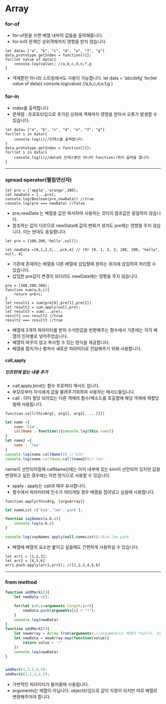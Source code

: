 Array
===
### for-of
* for-of문을 쓰면 배열 내부의 값들을 출력해줍니다.
* for-in의 문제인 상위객체까지 영향을 받지 않습니다.
```
let data= ["a", "b", "c", "d", "e", "f", "g"]
data.prototype.getIndex = function(){};
for(let value of data){
    console.log(value); //a,b,c,d,e,f,g
}
```
* 객체뿐만 아니라 스트링에서도 사용이 가능합니다.
let data = 'abcdefg'
for(let value of data){
    console.log(value) //a,b,c,d,e,f,g
}

### for-in
* index를 출력합니다
* 문제점 : 프로토타입으로 추가된 상위에 객체까지 영향을 받아서 오류가 발생할 수 있습니다.
```
let data= ["a", "b", "c", "d", "e", "f", "g"]
for(let i in data){
    console.log(i)//인덱스를 출력합니다.
}
data.prototype.getIndex = function(){};
for(let i in data){
    console.log(i)//data의 인덱스뿐만 아니라 function()까지 출력을 합니다.
}
```
---

### spread operator(펼침연산자)
```
let pre = ['apple','orange',100];
let newData = [...pre];
console.log(Boolean(pre,newData)) //true
console.log(pre === newData) //false
```
* pre,newData 는 배열을 값만 복사하여 사용하는 것이지 참조값은 동일하지 않습니다.
* 참조하는 값이 다르므로 newData에 값의 변화가 생겨도 pre에는 영향을 주지 않습니다. 이는 반대도 동일합니다.
```
let pre = [100,200,'hello',null];

let newData =[0,1,2,3,...pre,4] // (9) [0, 1, 2, 3, 100, 200, "hello", null, 4]
```
* 기존에 존재하는 배열을 다른 배열에 삽입할때 원하는 위치에 삽입하여 처리할 수 있습니다.
* 삽입한 pre값이 변경이 되더라도 newData에는 영향을 주지 않습니다.
```
pre = [100,200,300];
function sum(a,b,c){
    return a+b+c;
}
let result1 = sum(pre[0],pre[1],pre[2])
let result2 = sum.apply(null,pre);
let result3 = sum(...pre);
result1 === result2 //true
result2 === result3 //true
``` 
* 배열에 3개의 파라미터를 받아 수식한값을 반환해주는 함수에서 기존에는 각각 배열의 인자별로 넣어주었습니다.
* 배열의 바꾸지 않고 복사할 수 있는 방식을 제공합니다.
* 배열을 합치거나 펼쳐서 새로운 파라미터로 전달해주기 위해 사용합니다.
#### call,apply
##### 인프런에 없는 내용 추가
* call,apply,bind는 함수 프로퍼티 메서드 입니다.
* 부모로부터 자식에게 값을 물려주기위하여 사용하는 메서드들입니다.
* call : 이미 할당 되어있는 다른 객체의 함수/메소드를 호출할때 해당 객체에 재할당될때 사용됩니다.
```
function.call(thisArg[, arg1[, arg2[, ...]]])
```
```js
let name ={
    name:'kim',
    callName : function(){console.log(this.name)}
}
let name2 ={
    name : 'lee'
}
console.log(name.callName()) //'kim'
console.log(name.callName.call(name2))//'lee'
```
name이 선언되어질때 callName()에는 이미 내부에 있는 kim이 선언되어 있지만 값을 변경하고 싶은 경우에는 이런 방식으로 사용할 수 있습니다.
* apply : apply는 call과 매우 유사합니다.
* 함수에서 파라미터에 인수가 여러개일 경우 배열을 집어넣고 싶을때 사용합니다.
```
function.apply(thisArg, [argsArray])
```
```js
let nameList =['kim','lee','park'];

function sayNames(a,b,c){
    console.log(a,b,c)
}

console.log(sayNames.apply(null,nameList))//kim lee park
```
* 배열에 배열의 요소만 붙이고 싶을때도 간편하게 사용하실 수 있습니다.
```
let arr1 = [1,2,3];
let arr2 = [4,5,6]
arr1.push.apply(arr1,arr2); //[1,2,3,4,5,6]
```


---
### from method
```js
function addMark1(){
    let newData =[];

    for(let i=0;i<arguments.length;i++){
        newData.push(arguments[i] + "!");
    }
    console.log(newData)
}
function addMark2(){
    let newArray = Array.from(arguments);//arguments는 배열이 아닙니다. 모양만 배열입니다. 값을 배열로 변환해주어야 합니다.
    let newData = newArray.map(function(value){ 
        return value + '!'
    })
    console.log(newData)
}


addMark(1,2,3,4,5);
addMark2(1,2,3,4,5);
```
* 가변적인 파라미터가 들어올때 사용됩니다.
* arguments는 배열이 아닙니다. object타입으로 값이 지정이 되지만 따로 배열로 변환해주어야 합니다.